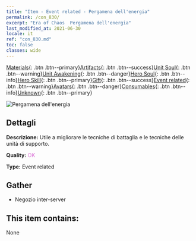 ```yaml
---
title: "Item - Event related - Pergamena dell'energia"
permalink: /con_830/
excerpt: "Era of Chaos  Pergamena dell'energia"
last_modified_at: 2021-06-30
locale: it
ref: "con_830.md"
toc: false
classes: wide
---
```

 [Materials](/ItemsIT/){: .btn .btn--primary}[Artifacts](/ItemsIT/Artifacts/){: .btn .btn--success}[Unit Soul](/ItemsIT/UnitSoul/){: .btn .btn--warning}[Unit Awakening](/ItemsIT/UnitAwakening/){: .btn .btn--danger}[Hero Soul](/ItemsIT/HeroSoul/){: .btn .btn--info}[Hero Skill](/ItemsIT/HeroSkill/){: .btn .btn--primary}[Gift](/ItemsIT/Gift/){: .btn .btn--success}[Event related](/ItemsIT/Events/){: .btn .btn--warning}[Avatars](/ItemsIT/Avatars/){: .btn .btn--danger}[Consumables](/ItemsIT/Consumables/){: .btn .btn--info}[Unknown](/ItemsIT/Unknown/){: .btn .btn--primary}

 ![Pergamena dell'energia](/images/t/i_backup_icon2.png)

## Dettagli
 **Descrizione:** Utile a migliorare le tecniche di battaglia e le tecniche delle unità di supporto.

 **Quality:** <span style="color: #DA70D6">OK</span>

 **Type:** Event related

## Gather

*    Negozio inter-server 

## This item contains:

  None

